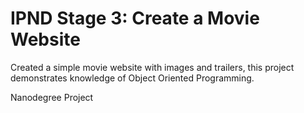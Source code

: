 # IPND Stage 3: Create a Movie Website

Created a simple movie website with images and trailers, this project demonstrates knowledge of Object Oriented Programming.

 Nanodegree Project
